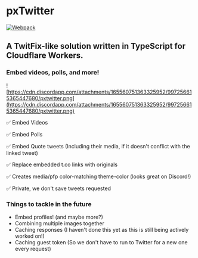 # pxTwitter

[![Webpack](https://github.com/dangeredwolf/pxtwitter/actions/workflows/webpack.yml/badge.svg)](https://github.com/dangeredwolf/pxtwitter/actions/workflows/webpack.yml)

## A TwitFix-like solution written in TypeScript for Cloudflare Workers. 

### Embed videos, polls, and more!

![https://cdn.discordapp.com/attachments/165560751363325952/997256615365447680/pxtwitter.png](https://cdn.discordapp.com/attachments/165560751363325952/997256615365447680/pxtwitter.png)

✅ Embed Videos

✅ Embed Polls

✅ Embed Quote tweets (Including their media, if it doesn't conflict with the linked tweet)

✅ Replace embedded t.co links with originals

✅ Creates media/pfp color-matching theme-color (looks great on Discord!)

✅ Private, we don't save tweets requested


### Things to tackle in the future

* Embed profiles! (and maybe more?)
* Combining multiple images together
* Caching responses (I haven't done this yet as this is still being actively worked on!)
* Caching guest token (So we don't have to run to Twitter for a new one every request)